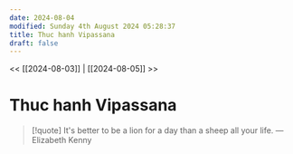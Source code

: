 ```yaml
---
date: 2024-08-04
modified: Sunday 4th August 2024 05:28:37
title: Thuc hanh Vipassana
draft: false
---
```


<< [[2024-08-03]] | [[2024-08-05]] >>

# Thuc hanh Vipassana

> [!quote] It's better to be a lion for a day than a sheep all your life.
> — Elizabeth Kenny
